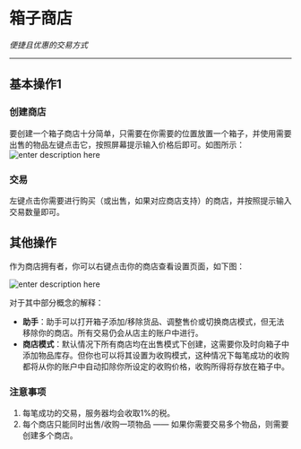 # 箱子商店
*便捷且优惠的交易方式*


----------
## 基本操作1

### 创建商店

要创建一个箱子商店十分简单，只需要在你需要的位置放置一个箱子，并使用需要出售的物品左键点击它，按照屏幕提示输入价格后即可。如图所示：
![enter description here](https://coldplay.io/img/docs/cl02/chest-store/chest-store-1.png)



### 交易

左键点击你需要进行购买（或出售，如果对应商店支持）的商店，并按照提示输入交易数量即可。

## 其他操作

作为商店拥有者，你可以右键点击你的商店查看设置页面，如下图：

![enter description here](https://coldplay.io/img/docs/cl02/chest-store/chest-store-2.png)

对于其中部分概念的解释：

 - **助手**：助手可以打开箱子添加/移除货品、调整售价或切换商店模式，但无法移除你的商店。所有交易仍会从店主的账户中进行。
 - **商店模式**：默认情况下所有商店均在出售模式下创建，这需要你及时向箱子中添加物品库存。但你也可以将其设置为收购模式，这种情况下每笔成功的收购都将从你的账户中自动扣除你所设定的收购价格，收购所得将存放在箱子中。

### 注意事项

 1. 每笔成功的交易，服务器均会收取1%的税。
 2. 每个商店只能同时出售/收购一项物品 —— 如果你需要交易多个物品，则需要创建多个商店。
